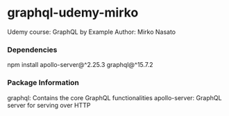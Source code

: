 # graphql-udemy-mirko
Udemy course: GraphQL by Example
Author: Mirko Nasato


### Dependencies
npm install apollo-server@^2.25.3 graphql@^15.7.2


### Package Information
graphql: Contains the core GraphQL functionalities
apollo-server: GraphQL server for serving over HTTP